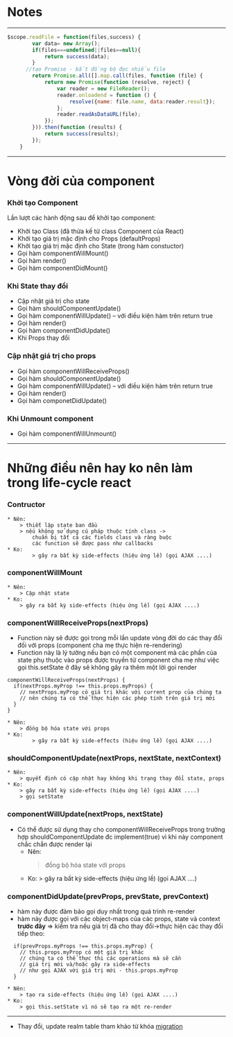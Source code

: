 # Notes

-----------------------------------------------------------
```javascript
$scope.readFile = function(files,success) {
    	var data= new Array();
    	if(files===undefined||files==null){
    		return success(data);
    	}
      //tạo Promise - bất đồng bộ đọc nhiều file
    	return Promise.all([].map.call(files, function (file) {
 	        return new Promise(function (resolve, reject) {
 	            var reader = new FileReader();
 	            reader.onloadend = function () {
 	                resolve({name: file.name, data:reader.result});
 	            };
 	            reader.readAsDataURL(file);
 	        });
 	    })).then(function (results) {	       
 	        return success(results);
 	    });
	}
```
------------------------------------------------------------
# Vòng đời của component
### Khởi tạo Component
Lần lượt các hành động sau để khởi tạo component:

- Khởi tạo Class (đã thừa kế từ class Component của React)
- Khởi tạo giá trị mặc định cho Props (defaultProps)
- Khởi tạo giá trị mặc định cho State (trong hàm constuctor)
- Gọi hàm componentWillMount()
- Gọi hàm render()
- Gọi hàm componentDidMount()
### Khi State thay đổi
- Cập nhật giá trị cho state
- Gọi hàm shouldComponentUpdate()
- Gọi hàm componentWillUpdate() – với điều kiện hàm trên return true
- Gọi hàm render()
- Gọi hàm componentDidUpdate()
- Khi Props thay đổi
### Cập nhật giá trị cho props
- Gọi hàm componentWillReceiveProps()
- Gọi hàm shouldComponentUpdate()
- Gọi hàm componentWillUpdate() – với điều kiện hàm trên return true
- Gọi hàm render()
- Gọi hàm componetDidUpdate()
### Khi Unmount component
- Gọi hàm componentWillUnmount()
---------------------------------------------------------------------
# Những điều nên hay ko nên làm trong life-cycle react
### Contructor
	* Nên:
		> thiết lập state ban đầu
		> nếu không sử dụng cú pháp thuộc tính class -> 
			chuẩn bị tất cả các fields class và ràng buộc 
			các function sẽ được pass như callbacks
	* Ko:
    		> gây ra bất kỳ side-effects (hiệu ứng lề) (gọi AJAX ....)
### componentWillMount
	* Nên:
		> Cập nhật state
	* Ko: 
		> gây ra bất kỳ side-effects (hiệu ứng lề) (gọi AJAX ....)
### componentWillReceiveProps(nextProps)
- Function này sẽ được gọi trong mỗi lần update vòng đời do các thay đổi đối với props
(component cha mẹ thực hiện re-rendering)
- Function này là lý tưởng nếu bạn có một component mà các phần của state 
phụ thuộc vào props được truyền từ component cha mẹ như việc 
gọi this.setState ở đây sẽ không gây ra thêm một lời gọi render
```
componentWillReceiveProps(nextProps) {
  if(nextProps.myProp !== this.props.myProps) {
    // nextProps.myProp có giá trị khác với current prop của chúng ta
    // nên chúng ta có thể thực hiện các phép tính trên giá trị mới
  }
}
```
	* Nên:
		> đồng bộ hóa state với props
	* Ko:
    		> gây ra bất kỳ side-effects (hiệu ứng lề) (gọi AJAX ....)
### shouldComponentUpdate(nextProps, nextState, nextContext)
	* Nên: 
		> quyết định có cập nhật hay không khi trạng thay đổi state, props
	* Ko:
		> gây ra bất kỳ side-effects (hiệu ứng lề) (gọi AJAX ....)
		> gọi setState
### componentWillUpdate(nextProps, nextState)
- Có thể được sử dụng thay cho componentWillReceiveProps trong trường hợp shouldComponentUpdate đc implement(true)
vì khi này component chắc chắn được render lại
	* Nên:
		> đồng bộ hóa state với props
	* Ko:
    		> gây ra bất kỳ side-effects (hiệu ứng lề) (gọi AJAX ....)
### componentDidUpdate(prevProps, prevState, prevContext)
- hàm này được đảm bảo gọi duy nhất trong quá trình re-render
-  hàm này được gọi với các object-maps của các props, state và context **trước đây** => kiểm tra
nếu giá trị đã cho thay đổi->thực hiện các thay đổi tiếp theo:
```
  if(prevProps.myProps !== this.props.myProp) {
    // this.props.myProp có một giá trị khác
    // chúng ta có thể thực thi các operations mà sẽ cần
    // giá trị mới và/hoặc gây ra side-effects 
    // như gọi AJAX với giá trị mới - this.props.myProp
  }
````
	* Nên:
		> tạo ra side-effects (hiệu ứng lề) (gọi AJAX ....)
	* Ko:
		> gọi this.setState vì nó sẽ tạo ra một re-render
--------------------------------------------------------------
- Thay đổi, update realm table tham khảo từ khóa <a target="_blank" href= "https://github.com/realm/realm-java/tree/master/examples/migrationExample">migration</a>

